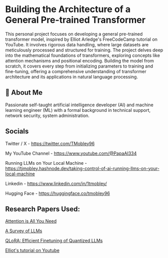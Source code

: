 # Building the Architecture of a General Pre-trained Transformer

This personal project focuses on developing a general pre-trained transformer model, inspired by Elliot Arledge's FreeCodeCamp tutorial on YouTube. It involves rigorous data handling, where large datasets are meticulously processed and structured for training. The project delves deep into the mathematical foundations of transformers, exploring concepts like attention mechanisms and positional encoding. Building the model from scratch, it covers every step from initializing parameters to training and fine-tuning, offering a comprehensive understanding of transformer architecture and its applications in natural language processing.

## 🚀 About Me
Passionate self-taught artificial intelligence developer (AI) and machine learning engineer (ML) with a formal background in technical support, network security, system administration.

## Socials
Twitter / X - https://twitter.com/TMobley96

My YouTube Channel - https://www.youtube.com/@PapaAI334

Running LLMs on Your Local Machine - https://tjmobley.hashnode.dev/taking-control-of-ai-running-llms-on-your-local-machine

Linkedin - https://www.linkedin.com/in/1tmobley/

Hugging Face - https://huggingface.co/tmobley96

## Research Papers Used:
[Attention is All You Need](https://arxiv.org/pdf/1706.03762.pdf)

[A Survey of LLMs](https://arxiv.org/pdf/2303.18223.pdf)

[QLoRA: Efficient Finetuning of Quantized LLMs](https://arxiv.org/pdf/2305.14314.pdf)

[Elliot's tutorial on Youtube](https://youtu.be/UU1WVnMk4E8?si=wigLBo7kr2nvUz-O)
